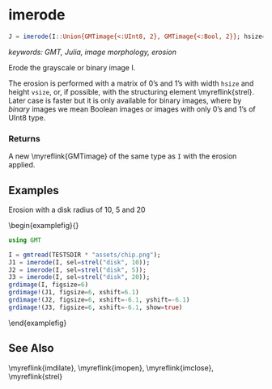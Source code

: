 # imerode

```julia
J = imerode(I::Union{GMTimage{<:UInt8, 2}, GMTimage{<:Bool, 2}}; hsize=3, vsize=3, sel=nothing)::GMTimage
```

*keywords: GMT, Julia, image morphology, erosion*

Erode the grayscale or binary image I.

The erosion is performed with a matrix of 0’s and 1’s with width `hsize` and height `vsize`, or, if possible,
with the structuring element \myreflink{strel}. Later case is faster but it is only available for binary images,
where by _binary_ images we mean Boolean images or images with only 0’s and 1’s of UInt8 type.

### Returns
A new \myreflink{GMTimage} of the same type as `I` with the erosion applied.

Examples
--------

Erosion with a disk radius of 10, 5 and 20

\begin{examplefig}{}
```julia
using GMT

I = gmtread(TESTSDIR * "assets/chip.png");
J1 = imerode(I, sel=strel("disk", 10));
J2 = imerode(I, sel=strel("disk", 5));
J3 = imerode(I, sel=strel("disk", 20));
grdimage(I, figsize=6)
grdimage!(J1, figsize=6, xshift=6.1)
grdimage!(J2, figsize=6, xshift=-6.1, yshift=-6.1)
grdimage!(J3, figsize=6, xshift=-6.1, show=true)
```
\end{examplefig}


See Also
--------

\myreflink{imdilate}, \myreflink{imopen}, \myreflink{imclose}, \myreflink{strel}

